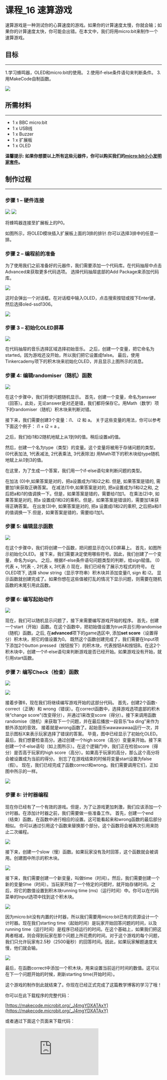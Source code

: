 # 课程_16 速算游戏

速算游戏是一种测试你的心算速度的游戏。如果你的计算速度太慢，你就会输；如果你的计算速度太快，你可能会出错。在本文中，我们将用micro:bit来制作一个速算游戏。


## 目标
---

1.学习蜂鸣器，OLED和micro:bit的使用。
2.使用if-else条件语句来判断条件。
3.用MakeCode自制函数。

![](./images/DrzcpU6.jpg)


## 所需材料
---

- 1 x BBC micro:bit
- 1 x USB线
- 1 x Buzzer
- 1 x 扩展板
- 1 x OLED

**温馨提示: 如果你想要以上所有这些元器件，你可以购买我们的[micro:bit小小发明家套件](https://item.taobao.com/item.htm?spm=a230r.7195193.1997079397.9.z3IMPf&id=564707672256&abbucket=5)。**


## 制作过程
---

### 步骤 1 – 硬件连接

![](./images/I0WQp6j.jpg)
![](./images/3HeAKFN.jpg)

将蜂鸣器连接至扩展板上的P0。

如图所示，将OLED模块插入扩展板上面的3排的排针.你可以选择3排中的任意一排。


### 步骤 2 – 编程前的准备



为了使用我们之前准备好的元器件，我们需要添加一个代码库。在代码抽屉中点击Advanced来获取更多代码选项。 选择代码抽屉底部的Add Package来添加代码库。

![](./images/S54AWdC.png)

这时会弹出一个对话框。在对话框中输入OLED，点击搜索按钮或按下Enter键，然后选择oled-ssd1306。

![](./images/S54AWdD.png)


### 步骤 3 – 初始化OLED屏幕

![](./images/Tinker_Kit_case_16_01.png)

在代码抽屉的音乐选择区域选择初始音乐。
之后，创建一个变量，把它命名为started。因为游戏还没开始，所以我们把它设置成false。
最后，使用Tinkercademy项下的积木块来初始化OLED，并且显示上图所示的消息。


### 步骤 4: 编辑randomiser（随机）函数

![](./images/Tinker_Kit_case_16_02.png)

在这个步骤中，我们将使问题随机显示。
首先，创建一个变量，命名为answer（回答）。此处，无论answer是对还是错，我们都将保存它。用Math（数学）项下的randomiser（随机）积木块来判断对错。

接下来，我们需要创建3个变量：i1、 i2 和 a。
关于这些变量的用法，你可以参考下面这个例子：
i1 + i2 = a 。

之后，我们给i1和i2随机地赋上从1到9的值。稍后设置a的值。

然后，创建一个名为type（类型）的变量。这个变量将被用于存储问题的类型。
(0代表加法, 1代表减法, 2代表乘法, 3代表除法)
用Math项下的积木块给type随机地赋上从0到3的值。

在这里，为了生成一个答案，我们用一个if-else语句来判断问题的类型。

在加法 (0)中,如果答案是对的，把a设置成为i1和i2之和. 但是, 如果答案是错的, 需要加1来获取正确答案。
在减法(1)中,如果答案是对的, 把a设置成为i1和i2之和, 之后把a和i1的值调换一下。但是，如果答案是错的，需要给i1加1。
在乘法(2)中, 如果答案是对的, 把a 设置成i1和i2的乘积。但是，如果答案是错误的，需要加1来获得正确答案。
在出发(3)中, 如果答案是对的, 把a 设置成i1和i2的乘积, 之后把a和i1的值调换一下.但是，如果答案是错的，需要给i1加1。


### 步骤 5: 编辑显示函数

![](./images/Tinker_Kit_case_16_03.png)

在这个步骤中，我们将创建一个函数，把问题显示在OLED屏幕上。
首先，如图所示初始化OLED。
接下来，我们需要决定使用哪些符号。因此，我们创建了一个变量，命名为sign。
之后，根据if-else条件语句问题类型的判断，给sign赋值。
(0代表 +, 1代表 -, 2代表 x, 3代表 /)
现在，我们已经有了展示方程式的符号。
在OLED项下, 选择 show string（显示字符串）积木块并添加变量i1, sign 和 i2。
显示函数就创建完成了。如果你想在这些值被打乱的情况下显示问题，则需要在随机函数的末尾引用此函数。


### 步骤 6: 编写起始动作

![](./images/Tinker_Kit_case_16_04.png)

现在，我们可以随机显示问题了，接下来需要编写游戏开始的程序。
首先，创建一个start（开始）函数。在这个函数中，把初始值设置为true并且引用randomise（随机）函数。之后, 在**advanced**项下的game选区中, 添加**set score**（设置得分）积木块，把它的值设置为0。
既然这个函数创建完成了，我们需要在Input项下添加2个button pressed（按钮按下）的积木块，代表按钮A和按钮B。在这2个积木块中，创建一个if-else语句来判断游戏是否已经开始。如果游戏没有开始，就引用start函数。


### 步骤 7: 编写Check（检查）函数

![](./images/Tinker_Kit_case_16_06.png)

![](./images/Tinker_Kit_case_16_07.png)

接着步骤6，现在我们将继续编写游戏开始的这部分代码。
首先，创建2个函数-correct（正确）和 wrong（错误）。在correct函数中，选择游戏选项底部的积木块“change score"(改变得分），并通过1来改变score（得分）。接下来调用函数randomise（随机）来获取下一个问题，并在最后播放一段音乐“ba ding”来作为额外添加的音效。
接着就是wrong函数了。起始音乐wawawawaa运行一次，并显示图标X来表示玩家选择了错误的答案。
毕竟，图中已经显示了初始化OLED。
最后，我们想要检查高分。通过创建一个high score（高分）变量来开始。接下来创建一个if-else语句（如上图所示）。在这个逻辑门中，我们正在检验score（得分）是否高于玩家的high score（高分）。如果高于玩家的高分，那么这个高分将会被设置成为当前的得分。
别忘了在游戏结束的时候将变量start设置为false（假）。
现在，我们已经完成了函数correct和wrong。我们需要调用它们，正如图中所示的一样。

![](./images/Tinker_Kit_case_16_08.png)


### 步骤 8: 计时器编程

现在你已经有了一个有效的游戏。但是，为了让游戏更加刺激，我们应该添加一个计时器。在添加计时器之前，我们需要做一些准备工作。
首先，创建一个end（结束）函数。在函数中进行相应的设置。这可能看起来和wrong函数的最后部分相似。
你可以通过引用这个函数来替换那个部分。这个函数将会被再次引用来防止二次编程。

![](./images/Tinker_Kit_case_16_09.png)

接下来，创建一个slow（慢）函数。如果玩家没有及时回答，这个函数就会被调用。创建图中所示的积木块。

![](./images/Tinker_Kit_case_16_10.png)

接下来，我们需要创建一个新变量，叫做time（时间）。然后，我们需要创建一个新的变量time（时间）。当玩家开始了一个特定的问题时，就开始存储时间。之后，将它的数值设置到积木块running time (ms)（运行时间）中。你可以在代码菜单的Input选项中找到这个积木块。

![](./images/Tinker_Kit_case_16_11.png)


因为micro:bit没有内置的计时器，所以我们需要用micro:bit已有的资源设计一个计时器。现在我们starting time（起始时间）是玩家开始回答问题的时间，以及running time（运行时间）是程序已经运行的时间。在这个基础上，如果我们把这两者相减，则会得到玩家在那个问题上所花费的时间。对于这个游戏的每个问题，我们只允许玩家有2.5秒（2500毫秒）的回答时间。因此，如果玩家解题速度太慢，他们就会输。

![](./images/Tinker_Kit_case_16_12.png)

最后，在函数correct中添加一个积木块，用来设置当前运行时间的数值。这可以在下一个问题开始的时候，刷新starting time(开始时间）。

这个游戏的制作到此就结束了。你现在已经正式完成了这篇教学博客的学习了哦！

你可以在此下载程序的完整代码：

[https://makecode.microbit.org/_J4mgYDXATAxY](https://makecode.microbit.org/_J4mgYDXATAxY)

或者通过下面这个页面来下载代码：

<div
    style={{
        position: 'relative',
        paddingBottom: '60%',
        overflow: 'hidden',
    }}
>
    <iframe
        src="https://makecode.microbit.org/_J4mgYDXATAxY"
        frameborder="0"
        sandbox="allow-popups allow-forms allow-scripts allow-same-origin"
        style={{
            position: 'absolute',
            width: '100%',
            height: '100%',
        }}
    />
</div>

## 常见问题
---
